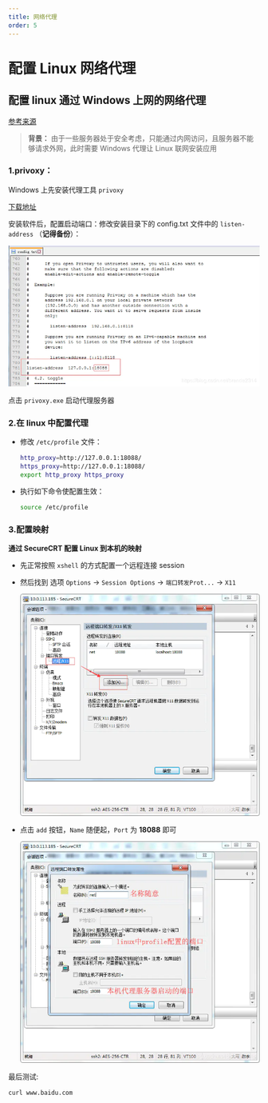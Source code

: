 ```yaml
---
title: 网络代理
order: 5
---
```


# 配置 Linux 网络代理

## 配置 linux 通过 Windows 上网的网络代理

[参考来源](https://www.jianshu.com/p/42a90cf33095)

> **背景：** 由于一些服务器处于安全考虑，只能通过内网访问，且服务器不能够请求外网，此时需要 Windows 代理让 Linux 联网安装应用

### 1.privoxy：

Windows 上先安装代理工具 `privoxy`

[下载地址](http://www.privoxy.org/)

安装软件后，配置启动端口：修改安装目录下的 config.txt 文件中的 `listen-address` （**记得备份**）：

<img src="./img/privoxy配置项.jpg">
</br>

点击 `privoxy.exe` 启动代理服务器

### 2.在 linux 中配置代理

- 修改 `/etc/profile` 文件：

  ```bash
  http_proxy=http://127.0.0.1:18088/
  https_proxy=http://127.0.0.1:18088/
  export http_proxy https_proxy
  ```

- 执行如下命令使配置生效：

  ```bash
  source /etc/profile
  ```

### 3.配置映射

**通过 SecureCRT 配置 Linux 到本机的映射**

- 先正常按照 `xshell` 的方式配置一个远程连接 session

- 然后找到 选项 `Options` -> `Session Options` -> `端口转发Prot...` -> `X11`

    <img src="./img/secureCRT配置1.jpg">

- 点击 `add` 按钮，`Name` 随便起，`Port` 为 **18088** 即可

    <img src="./img/secureCRT配置2.jpg">

最后测试:

```bash
curl www.baidu.com
```
